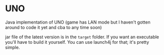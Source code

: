 # UNO
Java implementation of UNO (game has LAN mode but I haven't gotten around to code it yet and cba to any time soon)

jar file of the latest version is in the `target` folder.
If you want an executable you'll have to build it yourself. You can use launch4j for that; it's pretty simple.
